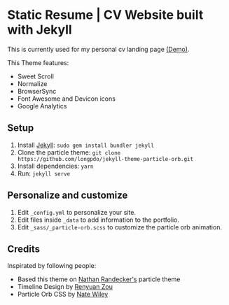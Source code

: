 # Static Resume | CV Website built with Jekyll
This is currently used for my personal cv landing page [(Demo)](https://longpdo.github.io/cv/).

This Theme features:
- Sweet Scroll
- Normalize
- BrowserSync
- Font Awesome and Devicon icons
- Google Analytics

## Setup
1. Install [Jekyll](https://jekyllrb.com): `sudo gem install bundler jekyll`
2. Clone the particle theme: `git clone https://github.com/longpdo/jekyll-theme-particle-orb.git`
3. Install dependencies: `yarn`
4. Run: `jekyll serve`

## Personalize and customize
1. Edit `_config.yml` to personalize your site.
2. Edit files inside `_data` to add information to the portfolio.
3. Edit `_sass/_particle-orb.scss` to customize the particle orb animation.

## Credits
Inspirated by following people:
- Based this theme on [Nathan Randecker's](https://github.com/nrandecker/particle) particle theme
- Timeline Design by [Renyuan Zou](https://github.com/renyuanz/leonids)
- Particle Orb CSS by [Nate Wiley](https://codepen.io/natewiley/pen/GgONKy)
